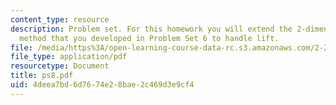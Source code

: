 ```yaml
---
content_type: resource
description: Problem set. For this homework you will extend the 2-dimensional panel
  method that you developed in Problem Set 6 to handle lift.
file: /media/https%3A/open-learning-course-data-rc.s3.amazonaws.com/2-29-numerical-marine-hydrodynamics-13-024-spring-2003/4deea7bd6d7674e28bae2c469d3e9cf4_ps8.pdf
file_type: application/pdf
resourcetype: Document
title: ps8.pdf
uid: 4deea7bd-6d76-74e2-8bae-2c469d3e9cf4
---
```

